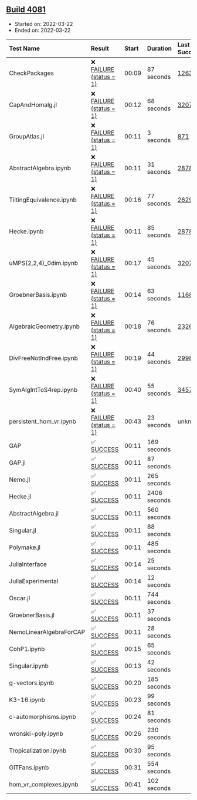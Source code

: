 ## [Build 4081](https://oscarci.mathematik.uni-kl.de/job/oscar-stable/4081/)

* Started on: 2022-03-22
* Ended on: 2022-03-22

| Test Name    | Result | Start | Duration | Last Success | First Failure |
|:-------------|:-------|:------|:---------|:-------------|:--------------|
| CheckPackages | ❌ [FAILURE (status = 1)](https://oscarci.mathematik.uni-kl.de/job/oscar-stable/4081/artifact/logs/build-4081/CheckPackages.log) | 00:09 | 87 seconds | [1263](https://oscarci.mathematik.uni-kl.de/job/oscar-stable/1263/) | [1264](https://oscarci.mathematik.uni-kl.de/job/oscar-stable/1264/) |
| CapAndHomalg.jl | ❌ [FAILURE (status = 1)](https://oscarci.mathematik.uni-kl.de/job/oscar-stable/4081/artifact/logs/build-4081/CapAndHomalg.jl.log) | 00:12 | 68 seconds | [3207](https://oscarci.mathematik.uni-kl.de/job/oscar-stable/3207/) | [3208](https://oscarci.mathematik.uni-kl.de/job/oscar-stable/3208/) |
| GroupAtlas.jl | ❌ [FAILURE (status = 1)](https://oscarci.mathematik.uni-kl.de/job/oscar-stable/4081/artifact/logs/build-4081/GroupAtlas.jl.log) | 00:11 | 3 seconds | [871](https://oscarci.mathematik.uni-kl.de/job/oscar-stable/871/) | [872](https://oscarci.mathematik.uni-kl.de/job/oscar-stable/872/) |
| AbstractAlgebra.ipynb | ❌ [FAILURE (status = 1)](https://oscarci.mathematik.uni-kl.de/job/oscar-stable/4081/artifact/logs/build-4081/AbstractAlgebra.ipynb.log) | 00:11 | 31 seconds | [2878](https://oscarci.mathematik.uni-kl.de/job/oscar-stable/2878/) | [2879](https://oscarci.mathematik.uni-kl.de/job/oscar-stable/2879/) |
| TiltingEquivalence.ipynb | ❌ [FAILURE (status = 1)](https://oscarci.mathematik.uni-kl.de/job/oscar-stable/4081/artifact/logs/build-4081/TiltingEquivalence.ipynb.log) | 00:16 | 77 seconds | [2629](https://oscarci.mathematik.uni-kl.de/job/oscar-stable/2629/) | [2630](https://oscarci.mathematik.uni-kl.de/job/oscar-stable/2630/) |
| Hecke.ipynb | ❌ [FAILURE (status = 1)](https://oscarci.mathematik.uni-kl.de/job/oscar-stable/4081/artifact/logs/build-4081/Hecke.ipynb.log) | 00:11 | 85 seconds | [2878](https://oscarci.mathematik.uni-kl.de/job/oscar-stable/2878/) | [2879](https://oscarci.mathematik.uni-kl.de/job/oscar-stable/2879/) |
| uMPS(2,2,4)_0dim.ipynb | ❌ [FAILURE (status = 1)](https://oscarci.mathematik.uni-kl.de/job/oscar-stable/4081/artifact/logs/build-4081/uMPS-2-2-4-_0dim.ipynb.log) | 00:17 | 45 seconds | [3207](https://oscarci.mathematik.uni-kl.de/job/oscar-stable/3207/) | [3208](https://oscarci.mathematik.uni-kl.de/job/oscar-stable/3208/) |
| GroebnerBasis.ipynb | ❌ [FAILURE (status = 1)](https://oscarci.mathematik.uni-kl.de/job/oscar-stable/4081/artifact/logs/build-4081/GroebnerBasis.ipynb.log) | 00:14 | 63 seconds | [1168](https://oscarci.mathematik.uni-kl.de/job/oscar-stable/1168/) | [1169](https://oscarci.mathematik.uni-kl.de/job/oscar-stable/1169/) |
| AlgebraicGeometry.ipynb | ❌ [FAILURE (status = 1)](https://oscarci.mathematik.uni-kl.de/job/oscar-stable/4081/artifact/logs/build-4081/AlgebraicGeometry.ipynb.log) | 00:18 | 76 seconds | [2326](https://oscarci.mathematik.uni-kl.de/job/oscar-stable/2326/) | [2327](https://oscarci.mathematik.uni-kl.de/job/oscar-stable/2327/) |
| DivFreeNotIndFree.ipynb | ❌ [FAILURE (status = 1)](https://oscarci.mathematik.uni-kl.de/job/oscar-stable/4081/artifact/logs/build-4081/DivFreeNotIndFree.ipynb.log) | 00:19 | 44 seconds | [2998](https://oscarci.mathematik.uni-kl.de/job/oscar-stable/2998/) | [2999](https://oscarci.mathematik.uni-kl.de/job/oscar-stable/2999/) |
| SymAlgIntToS4rep.ipynb | ❌ [FAILURE (status = 1)](https://oscarci.mathematik.uni-kl.de/job/oscar-stable/4081/artifact/logs/build-4081/SymAlgIntToS4rep.ipynb.log) | 00:40 | 55 seconds | [3457](https://oscarci.mathematik.uni-kl.de/job/oscar-stable/3457/) | [3458](https://oscarci.mathematik.uni-kl.de/job/oscar-stable/3458/) |
| persistent_hom_vr.ipynb | ❌ [FAILURE (status = 1)](https://oscarci.mathematik.uni-kl.de/job/oscar-stable/4081/artifact/logs/build-4081/persistent_hom_vr.ipynb.log) | 00:43 | 23 seconds | unknown | unknown |
| GAP | ✅ [SUCCESS](https://oscarci.mathematik.uni-kl.de/job/oscar-stable/4081/artifact/logs/build-4081/GAP.log) | 00:11 | 169 seconds |  |  |
| GAP.jl | ✅ [SUCCESS](https://oscarci.mathematik.uni-kl.de/job/oscar-stable/4081/artifact/logs/build-4081/GAP.jl.log) | 00:11 | 87 seconds |  |  |
| Nemo.jl | ✅ [SUCCESS](https://oscarci.mathematik.uni-kl.de/job/oscar-stable/4081/artifact/logs/build-4081/Nemo.jl.log) | 00:11 | 265 seconds |  |  |
| Hecke.jl | ✅ [SUCCESS](https://oscarci.mathematik.uni-kl.de/job/oscar-stable/4081/artifact/logs/build-4081/Hecke.jl.log) | 00:11 | 2406 seconds |  |  |
| AbstractAlgebra.jl | ✅ [SUCCESS](https://oscarci.mathematik.uni-kl.de/job/oscar-stable/4081/artifact/logs/build-4081/AbstractAlgebra.jl.log) | 00:11 | 560 seconds |  |  |
| Singular.jl | ✅ [SUCCESS](https://oscarci.mathematik.uni-kl.de/job/oscar-stable/4081/artifact/logs/build-4081/Singular.jl.log) | 00:11 | 88 seconds |  |  |
| Polymake.jl | ✅ [SUCCESS](https://oscarci.mathematik.uni-kl.de/job/oscar-stable/4081/artifact/logs/build-4081/Polymake.jl.log) | 00:11 | 485 seconds |  |  |
| JuliaInterface | ✅ [SUCCESS](https://oscarci.mathematik.uni-kl.de/job/oscar-stable/4081/artifact/logs/build-4081/JuliaInterface.log) | 00:14 | 25 seconds |  |  |
| JuliaExperimental | ✅ [SUCCESS](https://oscarci.mathematik.uni-kl.de/job/oscar-stable/4081/artifact/logs/build-4081/JuliaExperimental.log) | 00:14 | 12 seconds |  |  |
| Oscar.jl | ✅ [SUCCESS](https://oscarci.mathematik.uni-kl.de/job/oscar-stable/4081/artifact/logs/build-4081/Oscar.jl.log) | 00:11 | 744 seconds |  |  |
| GroebnerBasis.jl | ✅ [SUCCESS](https://oscarci.mathematik.uni-kl.de/job/oscar-stable/4081/artifact/logs/build-4081/GroebnerBasis.jl.log) | 00:11 | 37 seconds |  |  |
| NemoLinearAlgebraForCAP | ✅ [SUCCESS](https://oscarci.mathematik.uni-kl.de/job/oscar-stable/4081/artifact/logs/build-4081/NemoLinearAlgebraForCAP.log) | 00:11 | 28 seconds |  |  |
| CohP1.ipynb | ✅ [SUCCESS](https://oscarci.mathematik.uni-kl.de/job/oscar-stable/4081/artifact/logs/build-4081/CohP1.ipynb.log) | 00:15 | 65 seconds |  |  |
| Singular.ipynb | ✅ [SUCCESS](https://oscarci.mathematik.uni-kl.de/job/oscar-stable/4081/artifact/logs/build-4081/Singular.ipynb.log) | 00:13 | 42 seconds |  |  |
| g-vectors.ipynb | ✅ [SUCCESS](https://oscarci.mathematik.uni-kl.de/job/oscar-stable/4081/artifact/logs/build-4081/g-vectors.ipynb.log) | 00:20 | 185 seconds |  |  |
| K3-16.ipynb | ✅ [SUCCESS](https://oscarci.mathematik.uni-kl.de/job/oscar-stable/4081/artifact/logs/build-4081/K3-16.ipynb.log) | 00:23 | 99 seconds |  |  |
| c-automorphisms.ipynb | ✅ [SUCCESS](https://oscarci.mathematik.uni-kl.de/job/oscar-stable/4081/artifact/logs/build-4081/c-automorphisms.ipynb.log) | 00:24 | 81 seconds |  |  |
| wronski-poly.ipynb | ✅ [SUCCESS](https://oscarci.mathematik.uni-kl.de/job/oscar-stable/4081/artifact/logs/build-4081/wronski-poly.ipynb.log) | 00:26 | 230 seconds |  |  |
| Tropicalization.ipynb | ✅ [SUCCESS](https://oscarci.mathematik.uni-kl.de/job/oscar-stable/4081/artifact/logs/build-4081/Tropicalization.ipynb.log) | 00:30 | 95 seconds |  |  |
| GITFans.ipynb | ✅ [SUCCESS](https://oscarci.mathematik.uni-kl.de/job/oscar-stable/4081/artifact/logs/build-4081/GITFans.ipynb.log) | 00:31 | 554 seconds |  |  |
| hom_vr_complexes.ipynb | ✅ [SUCCESS](https://oscarci.mathematik.uni-kl.de/job/oscar-stable/4081/artifact/logs/build-4081/hom_vr_complexes.ipynb.log) | 00:41 | 102 seconds |  |  |
